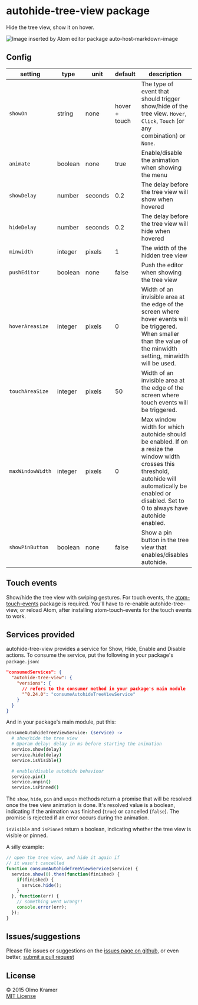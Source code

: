 # autohide-tree-view package

Hide the tree view, show it on hover.

![Image inserted by Atom editor package auto-host-markdown-image](https://raw.githubusercontent.com/olmokramer/atom-autohide-tree-view/master/screencast.gif)

## Config

| setting          | type    | unit    | default       | description |
| ---              | ---     | ---     | ---           | --- |
| `showOn`         | string  | none    | hover + touch | The type of event that should trigger show/hide of the tree view. `Hover`, `Click`, `Touch` (or any combination) or `None`. |
| `animate`        | boolean | none    | true          | Enable/disable the animation when showing the menu |
| `showDelay`      | number  | seconds | 0.2           | The delay before the tree view will show when hovered |
| `hideDelay`      | number  | seconds | 0.2           | The delay before the tree view will hide when hovered |
| `minwidth`       | integer | pixels  | 1             | The width of the hidden tree view |
| `pushEditor`     | boolean | none    | false         | Push the editor when showing the tree view |
| `hoverAreasize`  | integer | pixels  | 0             | Width of an invisible area at the edge of the screen where hover events will be triggered. When smaller than the value of the minwidth setting, minwidth will be used. |
| `touchAreaSize`  | integer | pixels  | 50            | Width of an invisible area at the edge of the screen where touch events will be triggered. |
| `maxWindowWidth` | integer | pixels  | 0             | Max window width for which autohide should be enabled. If on a resize the window width crosses this threshold, autohide will automatically be enabled or disabled. Set to 0 to always have autohide enabled. |
| `showPinButton`  | boolean | none    | false         | Show a pin button in the tree view that enables/disables autohide. |

## Touch events

Show/hide the tree view with swiping gestures. For touch events, the [atom-touch-events](https://atom.io/packages/atom-touch-events) package is required. You'll have to re-enable autohide-tree-view, or reload Atom, after installing atom-touch-events for the touch events to work.

## Services provided

autohide-tree-view provides a service for Show, Hide, Enable and Disable actions. To consume the service, put the following in your package's `package.json`:

```json
"consumedServices": {
  "autohide-tree-view": {
    "versions": {
      // refers to the consumer method in your package's main module
      "^0.24.0": "consumeAutohideTreeViewService"
    }
  }
}
```

And in your package's main module, put this:

```coffee
consumeAutohideTreeViewService: (service) ->
  # show/hide the tree view
  # @param delay: delay in ms before starting the animation
  service.show(delay)
  service.hide(delay)
  service.isVisible()

  # enable/disable autohide behaviour
  service.pin()
  service.unpin()
  service.isPinned()
```

The `show`, `hide`, `pin` and `unpin` methods return a promise that will be resolved once the tree view animation is done. It's resolved value is a boolean, indicating if the animation was finished (`true`) or cancelled (`false`). The promise is rejected if an error occurs during the animation.

`isVisible` and `isPinned` return a boolean, indicating whether the tree view is visible or pinned.

A silly example:

```js
// open the tree view, and hide it again if
// it wasn't cancelled
function consumeAutohideTreeViewService(service) {
  service.show(0).then(function(finished) {
    if(finished) {
      service.hide();
    }
  }, function(err) {
    // something went wrong!!
    console.error(err);
  });
}
```

## Issues/suggestions

Please file issues or suggestions on the [issues page on github](https://github.com/olmokramer/atom-autohide-tree-view/issues/new), or even better, [submit a pull request](https://github.com/olmokramer/atom-autohide-tree-view/pulls)

## License

&copy; 2015 Olmo Kramer <br> [MIT License](LICENSE.md)
